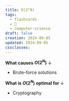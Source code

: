```yaml
---
title: O(2^N)
tags:
  - flashcards
  - 🌱
  - computer-science
draft: false
creation: 2024-09-05
updated: 2024-09-05
cssclasses:
---
```

**What causes $O(2^{N})$**
↓
- Brute-force solutions
<!--SR:!2024-12-30,14,292-->

**What is $O(2^{N})$ optimal for**
↓
- Cryptography
<!--SR:!2025-01-01,16,290-->

